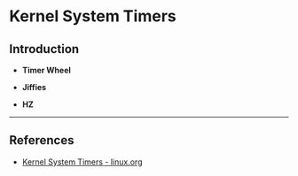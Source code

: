 # Kernel System Timers

## Introduction

* __Timer Wheel__

* __Jiffies__

* __HZ__

---

## References

* [Kernel System Timers - linux.org](https://elinux.org/Kernel_Timer_Systems)
